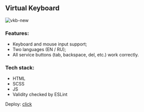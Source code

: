 ## Virtual Keyboard

![vkb-new](https://user-images.githubusercontent.com/113438950/236645630-808ab614-a486-44ae-b88d-35ea95599564.jpg)

### Features: 
- Keyboard and mouse input support;
- Two languages (EN / RU);
- All service buttons (tab, backspace, del, etc.) work correctly. 

### Tech stack: 
- HTML
- SCSS
- JS
- Validity checked by ESLint

Deploy: [click](https://asmat1k.github.io/virtual-keyboard/)
